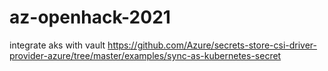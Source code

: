 # az-openhack-2021
integrate aks with vault
https://github.com/Azure/secrets-store-csi-driver-provider-azure/tree/master/examples/sync-as-kubernetes-secret
